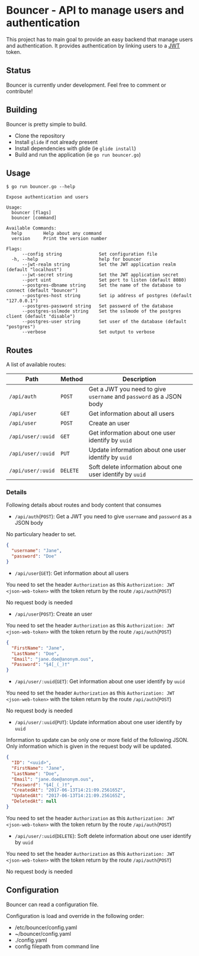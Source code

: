 # Bouncer - API to manage users and authentication

This project has to main goal to provide an easy backend that manage users and authentication.
It provides authentication by linking users to a [JWT](http://jwt.io) token.

## Status

Bouncer is currently under development. Feel free to comment or contribute!

## Building

Bouncer is pretty simple to build.

- Clone the repository
- Install `glide` if not already present
- Install dependencies with glide (ie `glide install`)
- Build and run the application (ie `go run bouncer.go`)

## Usage

```
$ go run bouncer.go --help

Expose authentication and users

Usage:
  bouncer [flags]
  bouncer [command]

Available Commands:
  help        Help about any command
  version     Print the version number

Flags:
      --config string              Set configuration file
  -h, --help                       help for bouncer
      --jwt-realm string           Set the JWT application realm (default "localhost")
      --jwt-secret string          Set the JWT application secret
      --port uint                  Set port to listen (default 8080)
      --postgres-dbname string     Set the name of the database to connect (default "bouncer")
      --postgres-host string       Set ip address of postgres (default "127.0.0.1")
      --postgres-password string   Set password of the database
      --postgres-sslmode string    Set the sslmode of the postgres client (default "disable")
      --postgres-user string       Set user of the database (default "postgres")
      --verbose                    Set output to verbose

```

## Routes

A list of available routes:

|Path|Method|Description|
|---|---|---|
|`/api/auth`|`POST`|Get a JWT you need to give `username` and `password` as a JSON body|
|`/api/user`|`GET`|Get information about all users|
|`/api/user`|`POST`|Create an user|
|`/api/user/:uuid`|`GET`|Get information about one user identify by `uuid`|
|`/api/user/:uuid`|`PUT`|Update information about one user identify by `uuid`|
|`/api/user/:uuid`|`DELETE`|Soft delete information about one user identify by `uuid`|

### Details

Following details about routes and body content that consumes

- `/api/auth`(`POST`): Get a JWT you need to give `username` and `password` as a JSON body

No particulary header to set.

```json
{
  "username": "Jane",
  "password": "Doe"
}
```

- `/api/user`(`GET`): Get information about all users

You need to set the header `Authorization` as this `Authorization: JWT <json-web-token>` with the token return by the route `/api/auth`(`POST`)

No request body is needed

- `/api/user`(`POST`): Create an user

You need to set the header `Authorization` as this `Authorization: JWT <json-web-token>` with the token return by the route `/api/auth`(`POST`)

```json
{
  "FirstName": "Jane",
  "LastName": "Doe",
  "Email": "jane.doe@anonym.ous",
  "Password": "§4[_(_)†"
}
```

- `/api/user/:uuid`(`GET`): Get information about one user identify by `uuid`

You need to set the header `Authorization` as this `Authorization: JWT <json-web-token>` with the token return by the route `/api/auth`(`POST`)

No request body is needed

- `/api/user/:uuid`(`PUT`): Update information about one user identify by `uuid`

Information to update can be only one or more field of the following JSON. Only information which is given in the request body will be updated.

```json
{
  "ID": "<uuid>",
  "FirstName": "Jane",
  "LastName": "Doe",
  "Email": "jane.doe@anonym.ous",
  "Password": "§4[_(_)†",
  "CreatedAt": "2017-06-13T14:21:09.256165Z",
  "UpdatedAt": "2017-06-13T14:21:09.256165Z",
  "DeletedAt": null
}
```

You need to set the header `Authorization` as this `Authorization: JWT <json-web-token>` with the token return by the route `/api/auth`(`POST`)

- `/api/user/:uuid`(`DELETE`): Soft delete information about one user identify by `uuid`

You need to set the header `Authorization` as this `Authorization: JWT <json-web-token>` with the token return by the route `/api/auth`(`POST`)

No request body is needed

## Configuration

Bouncer can read a configuration file.

Configuration is load and override in the following order:

- /etc/bouncer/config.yaml
- ~/bouncer/config.yaml
- ./config.yaml
- config filepath from command line

